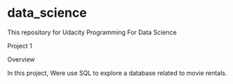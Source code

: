 # data_science

This repository for Udacity Programming For Data Science


Project 1

Overview

In this project, Were use SQL to explore a database related to movie rentals. 



